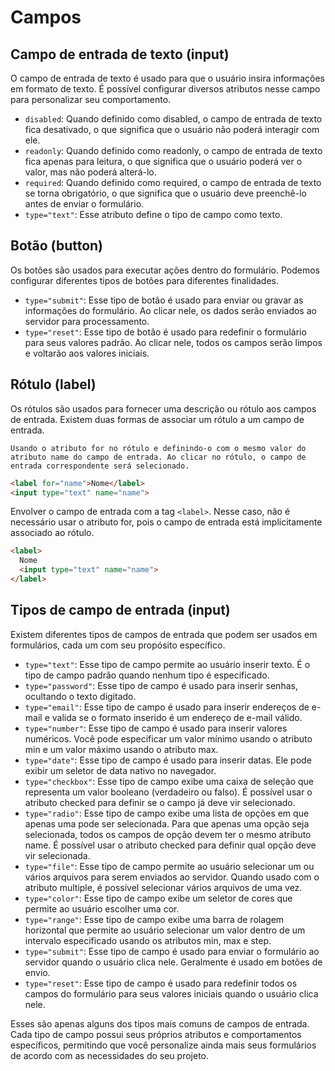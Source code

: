# Campos

## Campo de entrada de texto (input)

O campo de entrada de texto é usado para que o usuário insira informações em formato de texto. É possível configurar diversos atributos nesse campo para personalizar seu comportamento.

- ``disabled``: Quando definido como disabled, o campo de entrada de texto fica desativado, o que significa que o usuário não poderá interagir com ele.
- ``readonly``: Quando definido como readonly, o campo de entrada de texto fica apenas para leitura, o que significa que o usuário poderá ver o valor, mas não poderá alterá-lo.
- ``required``: Quando definido como required, o campo de entrada de texto se torna obrigatório, o que significa que o usuário deve preenchê-lo antes de enviar o formulário.
- ``type="text"``: Esse atributo define o tipo de campo como texto.

## Botão (button)

Os botões são usados para executar ações dentro do formulário. Podemos configurar diferentes tipos de botões para diferentes finalidades.

- ``type="submit"``: Esse tipo de botão é usado para enviar ou gravar as informações do formulário. Ao clicar nele, os dados serão enviados ao servidor para processamento.
- ``type="reset"``: Esse tipo de botão é usado para redefinir o formulário para seus valores padrão. Ao clicar nele, todos os campos serão limpos e voltarão aos valores iniciais.

## Rótulo (label)

Os rótulos são usados para fornecer uma descrição ou rótulo aos campos de entrada. Existem duas formas de associar um rótulo a um campo de entrada.

    Usando o atributo for no rótulo e definindo-o com o mesmo valor do atributo name do campo de entrada. Ao clicar no rótulo, o campo de entrada correspondente será selecionado.

```html
<label for="name">Nome</label>
<input type="text" name="name">
```

Envolver o campo de entrada com a tag ``<label>``. Nesse caso, não é necessário usar o atributo for, pois o campo de entrada está implicitamente associado ao rótulo.

```html
<label>
  Nome
  <input type="text" name="name">
</label>
```

## Tipos de campo de entrada (input)

Existem diferentes tipos de campos de entrada que podem ser usados em formulários, cada um com seu propósito específico.

- ``type="text"``: Esse tipo de campo permite ao usuário inserir texto. É o tipo de campo padrão quando nenhum tipo é especificado.
- ``type="password"``: Esse tipo de campo é usado para inserir senhas, ocultando o texto digitado.
- ``type="email"``: Esse tipo de campo é usado para inserir endereços de e-mail e valida se o formato inserido é um endereço de e-mail válido.
- ``type="number"``: Esse tipo de campo é usado para inserir valores numéricos. Você pode especificar um valor mínimo usando o atributo min e um valor máximo usando o atributo max.
- ``type="date"``: Esse tipo de campo é usado para inserir datas. Ele pode exibir um seletor de data nativo no navegador.
- ``type="checkbox"``: Esse tipo de campo exibe uma caixa de seleção que representa um valor booleano (verdadeiro ou falso). É possível usar o atributo checked para definir se o campo já deve vir selecionado.
- ``type="radio"``: Esse tipo de campo exibe uma lista de opções em que apenas uma pode ser selecionada. Para que apenas uma opção seja selecionada, todos os campos de opção devem ter o mesmo atributo name. É possível usar o atributo checked para definir qual opção deve vir selecionada.
- ``type="file"``: Esse tipo de campo permite ao usuário selecionar um ou vários arquivos para serem enviados ao servidor. Quando usado com o atributo multiple, é possível selecionar vários arquivos de uma vez.
- ``type="color"``: Esse tipo de campo exibe um seletor de cores que permite ao usuário escolher uma cor.
- ``type="range"``: Esse tipo de campo exibe uma barra de rolagem horizontal que permite ao usuário selecionar um valor dentro de um intervalo especificado usando os atributos min, max e step.
- ``type="submit"``: Esse tipo de campo é usado para enviar o formulário ao servidor quando o usuário clica nele. Geralmente é usado em botões de envio.
- ``type="reset"``: Esse tipo de campo é usado para redefinir todos os campos do formulário para seus valores iniciais quando o usuário clica nele.

Esses são apenas alguns dos tipos mais comuns de campos de entrada. Cada tipo de campo possui seus próprios atributos e comportamentos específicos, permitindo que você personalize ainda mais seus formulários de acordo com as necessidades do seu projeto.